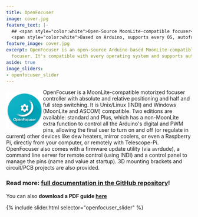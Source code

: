 ```yaml
---
title: OpenFocuser
image: cover.jpg
feature_text: |-
  ## <span style="color:white">Open-Source MoonLite-compatible focuser</span>
  <span style="color:white">Based on Arduino, supports every OS, autofocus compatible.</span>
feature_image: cover.jpg
excerpt: OpenFocuser is an open-source Arduino-based MoonLite-compatible telescope
  focuser. It's compatible with every operating system and supports autofocusing.
aside: true
image_sliders:
- openfocuser_slider
---
```


<img align="left" width="100" src="OpenFocuser/logo.png" style="position: relative; top: 8px; margin-bottom: 8px;" alt="OpenFocuser logo"> OpenFocuser is a MoonLite-compatible motorized focuser controller with absolute and relative positioning and half and full step switching. It is Unix/Linux (INDI) and Windows (MoonLite and ASCOM) compatible. Two editions are available: standard and Plus, which has a non-MoonLite extra function to control all the Arduino's digital and PWM pins, allowing the final user to turn on and off (or regulate in current) other devices like dew heaters, mirror coolers, or even a Raspberry Pi, directly from your computer, or remotely with Telescope-Pi. OpenFocuser also comes with a firmware update utility (via avrdude), a command line server for remote control (using INDI) and a control panel to manage the pins (name and value at startup). 3D mounting brackets and circuit/PCB projects are also provided.

### **Read more: [full documentation in the GitHub repository](https://github.com/marcocipriani01/OpenFocuser/blob/master/README.md)!**
You can also **download a PDF guide [here](https://github.com/marcocipriani01/OpenFocuser/blob/master/Docs/User-guide.pdf)**

{% include slider.html selector="openfocuser_slider" %}
